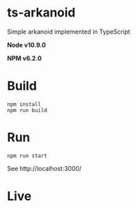 # ts-arkanoid
Simple arkanoid implemented in TypeScript

**Node v10.9.0**

**NPM v6.2.0**

# Build
```
npm install
npm run build
```

# Run
```
npm run start
```

See http://localhost:3000/

# Live
